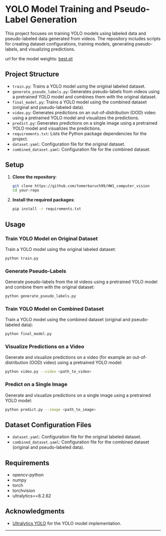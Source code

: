 # YOLO Model Training and Pseudo-Label Generation

This project focuses on training YOLO models using labeled data and pseudo-labeled data generated from videos. The repository includes scripts for creating dataset configurations, training models, generating pseudo-labels, and visualizing predictions.

url for the model weights: [best.pt](https://technionmail-my.sharepoint.com/:u:/r/personal/tomer_baruch_campus_technion_ac_il/Documents/best.pt?csf=1&web=1&e=zy01g0)

## Project Structure

- `train.py`: Trains a YOLO model using the original labeled dataset.
- `generate_pseudo_labels.py`: Generates pseudo-labels from videos using a pretrained YOLO model and combines them with the original dataset.
- `final_model.py`: Trains a YOLO model using the combined dataset (original and pseudo-labeled data).
- `video.py`: Generates predictions on an out-of-distribution (OOD) video using a pretrained YOLO model and visualizes the predictions.
- `predict.py`: Generates predictions on a single image using a pretrained YOLO model and visualizes the predictions.
- `requirements.txt`: Lists the Python package dependencies for the project.
- `dataset.yaml`: Configuration file for the original dataset.
- `combined_dataset.yaml`: Configuration file for the combined dataset.

## Setup

1. **Clone the repository**:
    ```sh
    git clone https://github.com/tomerbaruch99/HW1_computer_vision
    cd your-repo
    ```

2. **Install the required packages**:
    ```sh
    pip install -r requirements.txt
    ```

## Usage

### Train YOLO Model on Original Dataset

Train a YOLO model using the original labeled dataset:
```sh
python train.py
```

### Generate Pseudo-Labels

Generate pseudo-labels from the id videos using a pretrained YOLO model and combine them with the original dataset:
```sh
python generate_pseudo_labels.py
```

### Train YOLO Model on Combined Dataset

Train a YOLO model using the combined dataset (original and pseudo-labeled data):
```sh
python final_model.py
```

### Visualize Predictions on a Video

Generate and visualize predictions on a video (for example an out-of-distribution (OOD) video) using a pretrained YOLO model:
```sh
python video.py --video <path_to_video>
```

### Predict on a Single Image

Generate and visualize predictions on a single image using a pretrained YOLO model:
```sh
python predict.py --image <path_to_image>
```

## Dataset Configuration Files

- `dataset.yaml`: Configuration file for the original labeled dataset.
- `combined_dataset.yaml`: Configuration file for the combined dataset (original and pseudo-labeled data).

## Requirements

- opencv-python
- numpy
- torch
- torchvision
- ultralytics==8.2.62

## Acknowledgments

- [Ultralytics YOLO](https://docs.ultralytics.com/) for the YOLO model implementation.

---